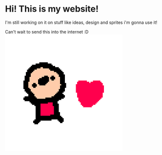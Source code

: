 # Hi! This is my website!

I'm still working on it on stuff like ideas, design and sprites i'm gonna use it!

Can't wait to send this into the internet :D
![lovely](assets/images/lovely.png)
